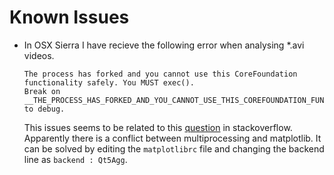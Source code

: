 # Known Issues

- In OSX Sierra I have recieve the following error when analysing *.avi videos.
  ```
  The process has forked and you cannot use this CoreFoundation functionality safely. You MUST exec().
  Break on __THE_PROCESS_HAS_FORKED_AND_YOU_CANNOT_USE_THIS_COREFOUNDATION_FUNCTIONALITY___YOU_MUST_EXEC__() to debug.
  ```
  This issues seems to be related to this [question](https://stackoverflow.com/questions/16254191/python-rpy2-and-matplotlib-conflict-when-using-multiprocessing) in stackoverflow. Apparently there is a conflict between multiprocessing and matplotlib. It can be solved by editing the `matplotlibrc` file and changing the backend line as `backend : Qt5Agg`.
